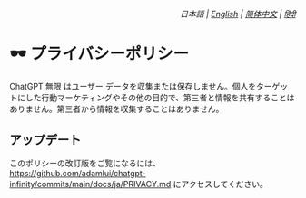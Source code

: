 <div align="right">
    <h6>
        <picture>
            <source type="image/svg+xml" media="(prefers-color-scheme: dark)" srcset="https://media.chatgptinfinity.com/images/icons/earth/white/icon32.svg">
            <img height=14 src="https://media.chatgptinfinity.com/images/icons/earth/black/icon32.svg">
        </picture>
        &nbsp;日本語 |
        <a href="../PRIVACY.md">English</a> |
        <a href="../zh-cn/PRIVACY.md">简体中文</a> |
        <a href="../hi/PRIVACY.md">हिंदी</a>
    </h6>
</div>

# 🕶️ プライバシーポリシー

ChatGPT 無限 はユーザー データを収集または保存しません。個人をターゲットにした行動マーケティングやその他の目的で、第三者と情報を共有することはありません。第三者から情報を収集することはありません。

## アップデート

このポリシーの改訂版をご覧になるには、https://github.com/adamlui/chatgpt-infinity/commits/main/docs/ja/PRIVACY.md にアクセスしてください。
